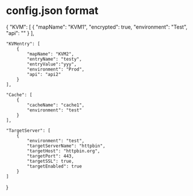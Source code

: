 # config.json format

{
    "KVM": [
        {
            "mapName": "KVM1",
            "encrypted": true,
            "environment": "Test",
            "api": ""
        }
    ],

    "KVMentry": [
        {
            "mapName": "KVM2",
            "entryName": "testy", 
            "entryValue":"yyy",
            "environment": "Prod",
            "api": "api2"
        }
    ],

    "Cache": [
        {
            "cacheName": "cache1",
            "environment": "test"
        }  
    ],  

    "TargetServer": [
        {
            "environment": "test",
            "targetServerName": "httpbin",
            "targetHost": "httpbin.org",
            "targetPort": 443,
            "targetSSL": true, 
            "targetEnabled": true             
        }  
    ]

}